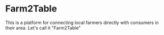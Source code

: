 # Farm2Table
This  is a platform for connecting local farmers directly with consumers in their area. Let's call it "Farm2Table"

